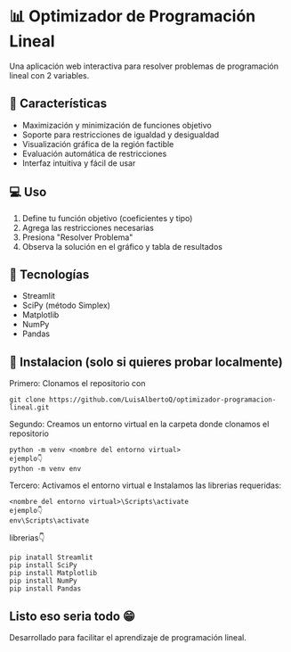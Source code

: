 # 📊 Optimizador de Programación Lineal

Una aplicación web interactiva para resolver problemas de programación lineal con 2 variables.

## 🚀 Características

- Maximización y minimización de funciones objetivo
- Soporte para restricciones de igualdad y desigualdad
- Visualización gráfica de la región factible
- Evaluación automática de restricciones
- Interfaz intuitiva y fácil de usar

## 💻 Uso

1. Define tu función objetivo (coeficientes y tipo)
2. Agrega las restricciones necesarias
3. Presiona "Resolver Problema"
4. Observa la solución en el gráfico y tabla de resultados

## 🔧 Tecnologías

- Streamlit
- SciPy (método Simplex)
- Matplotlib
- NumPy
- Pandas

## 🔧 Instalacion (solo si quieres probar localmente)
Primero: Clonamos el repositorio con
```
git clone https://github.com/LuisAlbertoQ/optimizador-programacion-lineal.git
```
Segundo: Creamos un entorno virtual en la carpeta donde clonamos el repositorio
```
python -m venv <nombre del entorno virtual>
ejemplo👇
python -m venv env
```
Tercero: Activamos el entorno virtual e Instalamos las librerias requeridas:
```
<nombre del entorno virtual>\Scripts\activate
ejemplo👇
env\Scripts\activate
```
librerias👇
```
pip inatall Streamlit
pip install SciPy
pip install Matplotlib
pip install NumPy
pip install Pandas
```
Listo eso seria todo 😁
---
Desarrollado para facilitar el aprendizaje de programación lineal.
